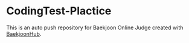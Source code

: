 # CodingTest-Plactice
This is an auto push repository for Baekjoon Online Judge created with [BaekjoonHub](https://github.com/BaekjoonHub/BaekjoonHub).
